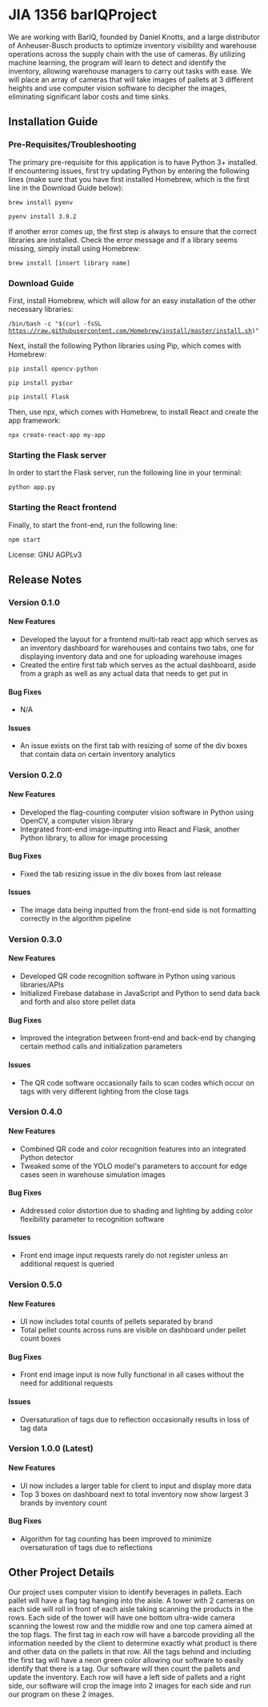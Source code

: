 # JIA 1356 barIQProject
We are working with BarIQ, founded by Daniel Knotts, and a large distributor of Anheuser-Busch products to optimize inventory visibility and warehouse operations across the supply chain with the use of cameras. By utilizing machine learning, the program will learn to detect and identify the inventory, allowing warehouse managers to carry out tasks with ease. We will place an array of cameras that will take images of pallets at 3 different heights and use computer vision software to decipher the images, eliminating significant labor costs and time sinks. 

## Installation Guide
### Pre-Requisites/Troubleshooting
The primary pre-requisite for this application is to have Python 3+ installed. If encountering issues, first try updating Python by entering the following lines (make sure that you have first installed Homebrew, which is the first line in the Download Guide below):

  <code>brew install pyenv</code>
  
  <code>pyenv install 3.9.2</code>
  
If another error comes up, the first step is always to ensure that the correct libraries are installed. Check the error message and if a library seems missing, simply install using Homebrew:

  <code>brew install [insert library name]</code>

### Download Guide
First, install Homebrew, which will allow for an easy installation of the other necessary libraries:

  <code>/bin/bash -c "$(curl -fsSL https://raw.githubusercontent.com/Homebrew/install/master/install.sh)"</code>
  
Next, install the following Python libraries using Pip, which comes with Homebrew:
  
  <code>pip install opencv-python</code>
  
  <code>pip install pyzbar</code>
  
  <code>pip install Flask</code>
  
Then, use npx, which comes with Homebrew, to install React and create the app framework:
  
  <code>npx create-react-app my-app</code>
 
### Starting the Flask server

In order to start the Flask server, run the following line in your terminal:

  <code>python app.py</code>
  
### Starting the React frontend

Finally, to start the front-end, run the following line:

  <code>npm start</code>
  
  

License: GNU AGPLv3
## Release Notes
### Version 0.1.0
#### New Features
- Developed the layout for a frontend multi-tab react app which serves as an inventory dashboard for warehouses and contains two tabs, one for displaying inventory data and one for uploading warehouse images 
- Created the entire first tab which serves as the actual dashboard, aside from a graph as well as any actual data that needs to get put in
#### Bug Fixes
- N/A
#### Issues
- An issue exists on the first tab with resizing of some of the div boxes that contain data on certain inventory analytics

### Version 0.2.0
#### New Features
- Developed the flag-counting computer vision software in Python using OpenCV, a computer vision library 
- Integrated front-end image-inputting into React and Flask, another Python library, to allow for image processing
#### Bug Fixes
- Fixed the tab resizing issue in the div boxes from last release
#### Issues
- The image data being inputted from the front-end side is not formatting correctly in the algorithm pipeline

### Version 0.3.0
#### New Features
- Developed QR code recognition software in Python using various libraries/APIs
- Initialized Firebase database in JavaScript and Python to send data back and forth and also store pellet data
#### Bug Fixes
- Improved the integration between front-end and back-end by changing certain method calls and initialization parameters
#### Issues
- The QR code software occasionally fails to scan codes which occur on tags with very different lighting from the close tags

### Version 0.4.0
#### New Features
- Combined QR code and color recognition features into an integrated Python detector
- Tweaked some of the YOLO model's parameters to account for edge cases seen in warehouse simulation images
#### Bug Fixes
- Addressed color distortion due to shading and lighting by adding color flexibility parameter to recognition software
#### Issues
- Front end image input requests rarely do not register unless an additional request is queried

### Version 0.5.0
#### New Features
- UI now includes total counts of pellets separated by brand
- Total pellet counts across runs are visible on dashboard under pellet count boxes
#### Bug Fixes
- Front end image input is now fully functional in all cases without the need for additional requests
#### Issues
- Oversaturation of tags due to reflection occasionally results in loss of tag data

### Version 1.0.0 (Latest)
#### New Features
- UI now includes a larger table for client to input and display more data
- Top 3 boxes on dashboard next to total inventory now show largest 3 brands by inventory count
#### Bug Fixes
- Algorithm for tag counting has been improved to minimize oversaturation of tags due to reflections

## Other Project Details
Our project uses computer vision to identify beverages in pallets. Each pallet will have a flag tag hanging into the aisle. A tower with 2 cameras on each side will roll in front of each aisle taking scanning the products in the rows. Each side of the tower will have one bottom ultra-wide camera scanning the lowest row and the middle row and one top camera aimed at the top flags. The first tag in each row will have a barcode providing all the information needed by the client to determine exactly what product is there and other data on the pallets in that row. All the tags behind and including the first tag will have a neon green color allowing our software to easily identify that there is a tag. Our software will then count the pallets and update the inventory. Each row will have a left side of pallets and a right side, our software will crop the image into 2 images for each side and run our program on these 2 images.
